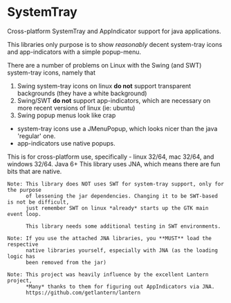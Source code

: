 SystemTray
==========

Cross-platform SystemTray and AppIndicator support for java applications.

This libraries only purpose is to show *reasonably* decent system-tray icons and app-indicators with a simple popup-menu.

There are a number of problems on Linux with the Swing (and SWT) system-tray icons, namely that

1. Swing system-tray icons on linux **do not** support transparent backgrounds (they have a white background)  
2. Swing/SWT **do not** support app-indicators, which are necessary on more recent versions of linux (ie: ubuntu)  
3. Swing popup menus look like crap  
  - system-tray icons use a JMenuPopup, which looks nicer than the java 'regular' one.  
  - app-indicators use native popups.  


This is for cross-platform use, specifically - linux 32/64, mac 32/64, and windows 32/64. Java 6+
This library uses JNA, which means there are fun bits that are native.


```
Note: This library does NOT uses SWT for system-tray support, only for the purpose
      of lessening the jar dependencies. Changing it to be SWT-based is not be difficult,
      just remember SWT on linux *already* starts up the GTK main event loop.

      This library needs some additional testing in SWT environments.
```
```
Note: If you use the attached JNA libraries, you **MUST** load the respective
      native libraries yourself, especially with JNA (as the loading logic has
      been removed from the jar)
```
```
Note: This project was heavily influence by the excellent Lantern project,
      *Many* thanks to them for figuring out AppIndicators via JNA.
      https://github.com/getlantern/lantern
```
